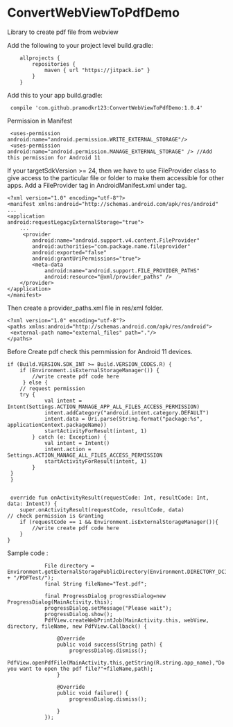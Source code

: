 # ConvertWebViewToPdfDemo
Library to create pdf file from webview

Add the following to your project level build.gradle:

        allprojects {	
	        repositories {
		        maven { url "https://jitpack.io" }
	        }
        }

Add this to your app build.gradle:

     compile 'com.github.pramodkr123:ConvertWebViewToPdfDemo:1.0.4'

Permission in Manifest

     <uses-permission android:name="android.permission.WRITE_EXTERNAL_STORAGE"/>
     <uses-permission android:name="android.permission.MANAGE_EXTERNAL_STORAGE" /> //Add this permission for Android 11
     
If your targetSdkVersion >= 24, then we have to use FileProvider class to give access to the particular file or folder to make them accessible for other apps. 
Add a FileProvider tag in AndroidManifest.xml under tag.

    <?xml version="1.0" encoding="utf-8"?>
    <manifest xmlns:android="http://schemas.android.com/apk/res/android"
    ...
    <application
    android:requestLegacyExternalStorage="true">
        ...
         <provider
            android:name="android.support.v4.content.FileProvider"
            android:authorities="com.package.name.fileprovider"
            android:exported="false"
            android:grantUriPermissions="true">
            <meta-data
                android:name="android.support.FILE_PROVIDER_PATHS"
                android:resource="@xml/provider_paths" />
        </provider>
    </application>
    </manifest>
    

Then create a provider_paths.xml file in res/xml folder.

    <?xml version="1.0" encoding="utf-8"?>
    <paths xmlns:android="http://schemas.android.com/apk/res/android">
     <external-path name="external_files" path="."/>
    </paths>

Before Create pdf check this pernmission for Android 11 devices.

    if (Build.VERSION.SDK_INT >= Build.VERSION_CODES.R) {
        if (Environment.isExternalStorageManager()) {
            //write create pdf code here
         } else {
	    // request permission
	    try {
                val intent = Intent(Settings.ACTION_MANAGE_APP_ALL_FILES_ACCESS_PERMISSION)
                intent.addCategory("android.intent.category.DEFAULT")
                intent.data = Uri.parse(String.format("package:%s", applicationContext.packageName))
                startActivityForResult(intent, 1)
            } catch (e: Exception) {
                val intent = Intent()
                intent.action = Settings.ACTION_MANAGE_ALL_FILES_ACCESS_PERMISSION
                startActivityForResult(intent, 1)
            }
	 }
     }
     
     
     override fun onActivityResult(requestCode: Int, resultCode: Int, data: Intent?) {
        super.onActivityResult(requestCode, resultCode, data)
	// check permission is Granting
        if (requestCode == 1 && Environment.isExternalStorageManager()){
            //write create pdf code here
        }
    }
     



Sample code :

                File directory = Environment.getExternalStoragePublicDirectory(Environment.DIRECTORY_DCIM + "/PDFTest/");
                final String fileName="Test.pdf";

                final ProgressDialog progressDialog=new ProgressDialog(MainActivity.this);
                progressDialog.setMessage("Please wait");
                progressDialog.show();
                PdfView.createWebPrintJob(MainActivity.this, webView, directory, fileName, new PdfView.Callback() {

                    @Override
                    public void success(String path) {
                        progressDialog.dismiss();
                        PdfView.openPdfFile(MainActivity.this,getString(R.string.app_name),"Do you want to open the pdf file?"+fileName,path);
                    }

                    @Override
                    public void failure() {
                        progressDialog.dismiss();

                    }
                });




